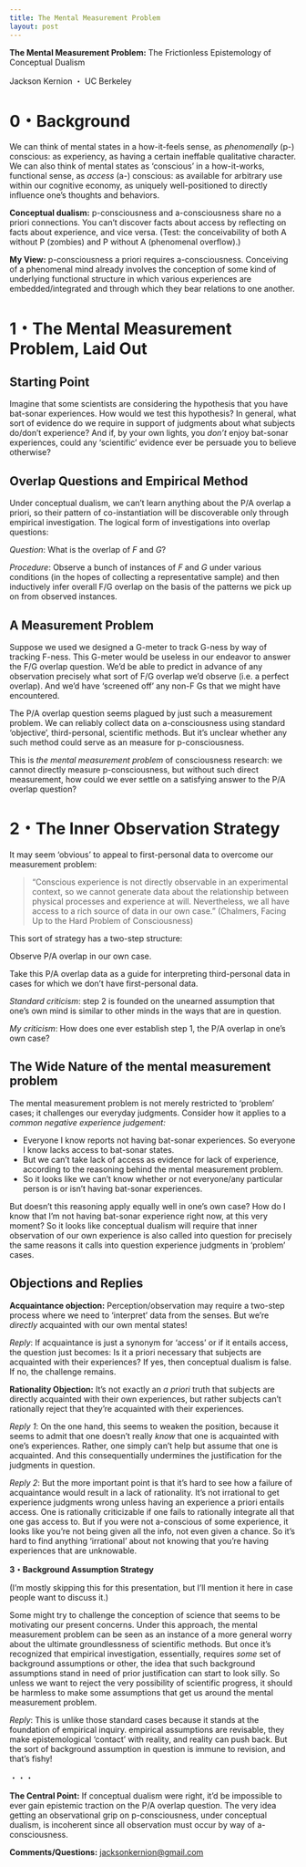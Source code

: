 ```yaml
---
title: The Mental Measurement Problem
layout: post
---
```


**The Mental Measurement Problem:** The Frictionless Epistemology of
Conceptual Dualism

Jackson Kernion ・ UC Berkeley

# 0・Background

We can think of mental states in a how-it-feels sense, as *phenomenally* (p-) conscious: as experiency, as having a certain ineffable qualitative character. We can also think of mental states as ‘conscious’ in a how-it-works, functional sense, as *access* (a-) conscious: as available for arbitrary use within our cognitive economy, as uniquely well-positioned to directly influence one’s thoughts and behaviors.

**Conceptual dualism:** p-consciousness and a-consciousness share no a
priori connections. You can’t discover facts about access by reflecting on facts about experience, and vice versa. (Test: the conceivability of both A without P (zombies) and P without A (phenomenal overflow).)

**My View:** p-consciousness a priori requires a-consciousness.
Conceiving of a phenomenal mind already involves the conception of some kind of underlying functional structure in which various experiences are embedded/integrated and through which they bear relations to one
another.

# 1・The Mental Measurement Problem, Laid Out

## Starting Point

Imagine that some scientists are considering the hypothesis that you have bat-sonar experiences. How would we test this hypothesis? In general, what sort of evidence do we require in support of judgments about what subjects do/don’t experience? And if, by your own lights, you *don’t* enjoy bat-sonar experiences, could any ‘scientific’ evidence ever be persuade you to believe otherwise?

## Overlap Questions and Empirical Method

Under conceptual dualism, we can’t learn anything about the P/A overlap
a priori, so their pattern of co-instantiation will be discoverable only
through empirical investigation. The logical form of investigations into
overlap questions:

*Question*: What is the overlap of *F* and *G*?

*Procedure*: Observe a bunch of instances of *F* and *G* under various conditions (in the hopes of collecting a representative sample) and then inductively infer overall F/G overlap on the basis of the patterns we pick up on from observed instances.

## A Measurement Problem

Suppose we used we designed a G-meter to track G-ness by way of tracking F-ness. This G-meter would be useless in our endeavor to answer the F/G
overlap question. We’d be able to predict in advance of any observation
precisely what sort of F/G overlap we’d observe (i.e. a perfect
overlap). And we’d have ‘screened off’ any non-F Gs that we might have
encountered.

The P/A overlap question seems plagued by just such a measurement
problem. We can reliably collect data on a-consciousness using standard
‘objective’, third-personal, scientific methods. But it’s unclear
whether any such method could serve as an measure for p-consciousness.

This is *the mental measurement problem* of consciousness research: we cannot directly measure p-consciousness, but without such direct
measurement, how could we ever settle on a satisfying answer to the P/A
overlap question?

# 2・The Inner Observation Strategy

It may seem ‘obvious’ to appeal to first-personal data to overcome our
measurement problem:

> “Conscious experience is not directly observable in an experimental context, so we cannot generate data about the relationship between physical processes and experience at will. Nevertheless, we all have access to a rich source of data in our own case.” (Chalmers, Facing Up to the Hard Problem of Consciousness)

This sort of strategy has a two-step structure:

Observe P/A overlap in our own case.

Take this P/A overlap data as a guide for interpreting third-personal
data in cases for which we don’t have first-personal data.

*Standard criticism*: step 2 is founded on the unearned assumption that
one’s own mind is similar to other minds in the ways that are in
question.

*My criticism*: How does one ever establish step 1, the P/A overlap in
one’s own case?

## The Wide Nature of the mental measurement problem

The mental measurement problem is not merely restricted to ‘problem’
cases; it challenges our everyday judgments. Consider how it applies to
a *common negative experience judgement:*

-   Everyone I know reports not having bat-sonar experiences. So
    everyone I know lacks access to bat-sonar states.
-   But we can’t take lack of access as evidence for lack of experience,
    according to the reasoning behind the mental measurement problem.
-   So it looks like we can’t know whether or not everyone/any
    particular person is or isn’t having bat-sonar experiences.

But doesn’t this reasoning apply equally well in one’s own case? How do
I know that I’m not having bat-sonar experience right now, at this very
moment? So it looks like conceptual dualism will require that inner
observation of our own experience is also called into question for
precisely the same reasons it calls into question experience judgments
in ‘problem’ cases.

## Objections and Replies

**Acquaintance objection:** Perception/observation may require a
two-step process where we need to ‘interpret’ data from the senses. But
we’re *directly* acquainted with our own mental states!

*Reply*: If acquaintance is just a synonym for ‘access’ or if it entails
access, the question just becomes: Is it a priori necessary that
subjects are acquainted with their experiences? If yes, then conceptual
dualism is false. If no, the challenge remains.

**Rationality Objection:** It’s not exactly an *a priori* truth that
subjects are directly acquainted with their own experiences, but rather
subjects can’t rationally reject that they’re acquainted with their
experiences.

*Reply 1*: On the one hand, this seems to weaken the position, because
it seems to admit that one doesn’t really *know* that one is acquainted
with one’s experiences. Rather, one simply can’t help but assume that
one is acquainted. And this consequentially undermines the justification
for the judgments in question.

*Reply 2*: But the more important point is that it’s hard to see how a
failure of acquaintance would result in a lack of rationality. It’s not
irrational to get experience judgments wrong unless having an experience
a priori entails access. One is rationally criticizable if one fails to
rationally integrate all that one gas access to. But if you were not
a-conscious of some experience, it looks like you’re not being given all
the info, not even given a chance. So it’s hard to find anything
‘irrational’ about not knowing that you’re having experiences that are
unknowable.

**3・Background Assumption Strategy**

(I’m mostly skipping this for this presentation, but I’ll mention it
here in case people want to discuss it.)

Some might try to challenge the conception of science that seems to be
motivating our present concerns. Under this approach, the mental
measurement problem can be seen as an instance of a more general worry
about the ultimate groundlessness of scientific methods. But once it’s
recognized that empirical investigation, essentially, requires *some*
set of background assumptions or other, the idea that such background
assumptions stand in need of prior justification can start to look
silly. So unless we want to reject the very possibility of scientific
progress, it should be harmless to make some assumptions that get us
around the mental measurement problem.

*Reply*: This is unlike those standard cases because it stands at the
foundation of empirical inquiry. empirical assumptions are revisable,
they make epistemological ‘contact’ with reality, and reality can push
back. But the sort of background assumption in question is immune to
revision, and that’s fishy!

・・・

**The Central Point:** If conceptual dualism were right, it’d be
impossible to ever gain epistemic traction on the P/A overlap question.
The very idea getting an observational grip on p-consciousness, under
conceptual dualism, is incoherent since all observation must occur by
way of a-consciousness.

**Comments/Questions:** jacksonkernion@gmail.com
